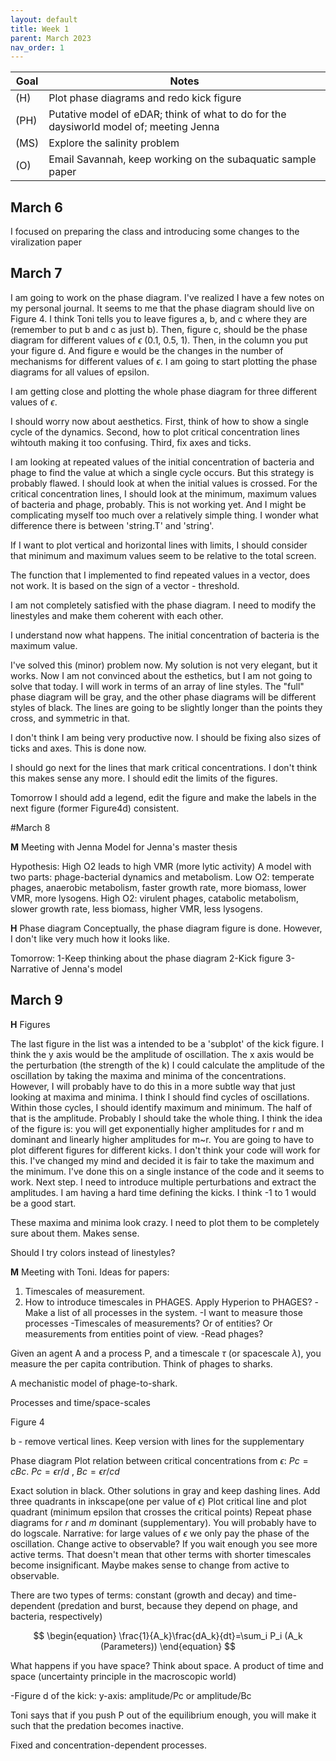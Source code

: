 ```yaml
---
layout: default
title: Week 1
parent: March 2023
nav_order: 1
---
```


| Goal | Notes |
| ----------- | ----------- |
|(H)|Plot phase diagrams and redo kick figure|
|(PH)|Putative model of eDAR; think of what to do for the daysiworld model of; meeting Jenna|
|(MS)|Explore the salinity problem|
|(O)|Email Savannah, keep working on the subaquatic sample paper|


## March 6
I focused on preparing the class and introducing some changes to the viralization paper

## March 7
I am going to work on the phase diagram. I've realized I have a few notes on my personal journal. It seems to me that the phase diagram should live on Figure 4.
I think Toni tells you to leave figures a, b, and c where they are (remember to put b and c as just b). Then, figure c, should be the phase diagram for different values of $\epsilon$ (0.1, 0.5, 1). Then, in the column you put your figure d. And figure e would be the changes in the number of mechanisms for different values of $\epsilon$. I am going to start plotting the phase diagrams for all values of epsilon. 

I am getting close and plotting the whole phase diagram for three different values of $\epsilon$.

I should worry now about aesthetics. First, think of how to show a single cycle of the dynamics. Second, how to plot critical concentration lines wihtouth making it too confusing.
Third, fix axes and ticks.

I am looking at repeated values of the initial concentration of bacteria and phage to find the value at which a single cycle occurs. But this strategy is probably flawed. I should look at when the initial values is crossed. For the critical concentration lines, I should look at the minimum, maximum values of bacteria and phage, probably.
This is not working yet. And I might be complicating myself too much over a relatively simple thing.
I wonder what difference there is between 'string.T' and 'string'.

If I want to plot vertical and horizontal lines with limits, I should consider that minimum and maximum values seem to be relative to the total screen.

The function that I implemented to find repeated values in a vector, does not work. It is based on the sign of a vector - threshold.

I am not completely satisfied with the phase diagram. I need to modify the linestyles and make them coherent with each other.

I understand now what happens. The initial concentration of bacteria is the maximum value.

I've solved this (minor) problem now. My solution is not very elegant, but it works. Now I am not convinced about the esthetics, but I am not going to solve that today. I will work in terms of an array of line styles. The "full" phase diagram will be gray, and the other phase diagrams will be different styles of black. The lines are going to be slightly longer than the points they cross, and symmetric in that.

I don't think I am being very productive now. I should be fixing also sizes of ticks and axes. This is done now.

I should go next for the lines that mark critical concentrations.
I don't think this makes sense any more. I should edit the limits of the figures.

Tomorrow I should add a legend, edit the figure and make the labels in the next figure (former Figure4d) consistent.

#March 8

**M** Meeting with Jenna
Model for Jenna's master thesis

Hypothesis: High O2 leads to high VMR (more lytic activity)
A model with two parts: phage-bacterial dynamics and metabolism.
Low O2: temperate phages, anaerobic metabolism, faster growth rate, more biomass, lower VMR, more lysogens.
High O2: virulent phages, catabolic metabolism, slower growth rate, less biomass, higher VMR, less lysogens.

**H** Phase diagram
Conceptually, the phase diagram figure is done. However, I don't like very much how it looks like.

Tomorrow:
1-Keep thinking about the phase diagram
2-Kick figure
3-Narrative of Jenna's model

## March 9


**H** Figures

The last figure in the list was a intended to be a 'subplot' of the kick figure.
I think the y axis would be the amplitude of oscillation. The x axis would be the perturbation (the strength of the k)
I could calculate the amplitude of the oscillation by taking the maxima and minima of the concentrations. However, I will probably have to do this in a more subtle way that just looking at maxima and minima. I think I should find cycles of oscillations. Within those cycles, I should identify maximum and minimum. The half of that is the amplitude. Probably I should take the whole thing. I think the idea of the figure is: you will get exponentially higher amplitudes for r and m dominant and linearly higher amplitudes for m~r. You are going to have to plot different figures for different kicks. I don't think your code will work for this.
I've changed my mind and decided it is fair to take the maximum and the minimum. I've done this on a single instance of the code and it seems to work. Next step.
I need to introduce multiple perturbations and extract the amplitudes.
I am having a hard time defining the kicks. I think -1 to 1 would be a good start.

These maxima and minima look crazy. I need to plot them to be completely sure about them. Makes sense.


Should I try colors instead of linestyles?

**M** Meeting with Toni. Ideas for papers:
1. Timescales of measurement.
2. How to introduce timescales in PHAGES. Apply Hyperion to PHAGES?
   -Make a list of all processes in the system.
   -I want to measure those processes
   -Timescales of measurements? Or of entities? Or measurements from entities point of view.
   -Read phages?

Given an agent A and a process P, and a timescale $\tau$ (or spacescale $\lambda$), you measure the per capita contribution. Think of phages to sharks.

A mechanistic model of phage-to-shark.

Processes and time/space-scales

Figure 4

b - remove vertical lines.
    Keep version with lines for the supplementary

Phase diagram
  Plot relation between critical concentrations from $\epsilon$:
  $Pc=cBc$. $Pc=\epsilon r/d$ , $Bc=\epsilon r/cd$

  Exact solution in black. Other solutions in gray and keep dashing lines.
  Add three quadrants in inkscape(one per value of $\epsilon$)
  Plot critical line and plot quadrant (minimum epsilon that crosses the critical points)
  Repeat phase diagrams for $r$ and $m$ dominant (supplementary). You will probably have to do logscale.
Narrative: for large values of $\epsilon$ we only pay the phase of the oscillation.
Change active to observable? If you wait enough you see more active terms. That doesn't mean that other terms with shorter timescales become insignificant. Maybe makes sense to change from active to observable.

There are two types of terms: constant (growth and decay) and time-dependent (predation and burst, because they depend on phage, and bacteria, respectively)

$$
\begin{equation}
\frac{1}{A_k}\frac{dA_k}{dt}=\sum_i P_i (A_k (Parameters))
\end{equation}
$$

What happens if you have space? Think about space.
A product of time and space (uncertainty principle in the macroscopic world)

-Figure d of the kick:
y-axis: amplitude/Pc or amplitude/Bc

Toni says that if you push P out of the equilibrium enough, you will make it such that the predation becomes inactive.

Fixed and concentration-dependent processes.